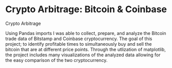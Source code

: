 # Crypto Arbitrage: Bitcoin & Coinbase

Crypto Arbitrage

Using Pandas imports I was able to collect, prepare, and analyze the Bitcoin trade data of Bitstamp and Coinbase cryptocurrency. The goal of this project; 
to identify profitable times to simultaneously buy and sell the bitcoin that are at different price points. Through the utlization of matplotlib, the 
project includes many visualizations of the analyzed data allowing for the easy comparison of the two cryptocurrency. 

 
